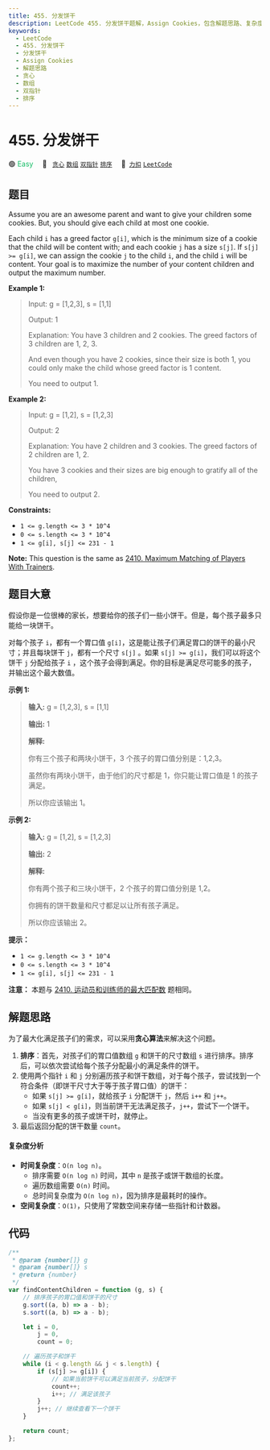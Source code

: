 ```yaml
---
title: 455. 分发饼干
description: LeetCode 455. 分发饼干题解，Assign Cookies，包含解题思路、复杂度分析以及完整的 JavaScript 代码实现。
keywords:
  - LeetCode
  - 455. 分发饼干
  - 分发饼干
  - Assign Cookies
  - 解题思路
  - 贪心
  - 数组
  - 双指针
  - 排序
---
```


# 455. 分发饼干

🟢 <font color=#15bd66>Easy</font>&emsp; 🔖&ensp; [`贪心`](/tag/greedy.md) [`数组`](/tag/array.md) [`双指针`](/tag/two-pointers.md) [`排序`](/tag/sorting.md)&emsp; 🔗&ensp;[`力扣`](https://leetcode.cn/problems/assign-cookies) [`LeetCode`](https://leetcode.com/problems/assign-cookies)

## 题目

Assume you are an awesome parent and want to give your children some cookies.
But, you should give each child at most one cookie.

Each child `i` has a greed factor `g[i]`, which is the minimum size of a
cookie that the child will be content with; and each cookie `j` has a size
`s[j]`. If `s[j] >= g[i]`, we can assign the cookie `j` to the child `i`, and
the child `i` will be content. Your goal is to maximize the number of your
content children and output the maximum number.

**Example 1:**

> Input: g = [1,2,3], s = [1,1]
>
> Output: 1
>
> Explanation: You have 3 children and 2 cookies. The greed factors of 3 children are 1, 2, 3.
>
> And even though you have 2 cookies, since their size is both 1, you could only make the child whose greed factor is 1 content.
>
> You need to output 1.

**Example 2:**

> Input: g = [1,2], s = [1,2,3]
>
> Output: 2
>
> Explanation: You have 2 children and 3 cookies. The greed factors of 2 children are 1, 2.
>
> You have 3 cookies and their sizes are big enough to gratify all of the children,
>
> You need to output 2.

**Constraints:**

- `1 <= g.length <= 3 * 10^4`
- `0 <= s.length <= 3 * 10^4`
- `1 <= g[i], s[j] <= 231 - 1`

**Note:** This question is the same as [2410. Maximum Matching of Players
With Trainers](./2410.md).

## 题目大意

假设你是一位很棒的家长，想要给你的孩子们一些小饼干。但是，每个孩子最多只能给一块饼干。

对每个孩子 `i`，都有一个胃口值 `g[i]`，这是能让孩子们满足胃口的饼干的最小尺寸；并且每块饼干 `j`，都有一个尺寸 `s[j]` 。如果
`s[j] >= g[i]`，我们可以将这个饼干 `j` 分配给孩子 `i` ，这个孩子会得到满足。你的目标是满足尽可能多的孩子，并输出这个最大数值。

**示例 1:**

> **输入:** g = [1,2,3], s = [1,1]
>
> **输出:** 1
>
> **解释:**
>
> 你有三个孩子和两块小饼干，3 个孩子的胃口值分别是：1,2,3。
>
> 虽然你有两块小饼干，由于他们的尺寸都是 1，你只能让胃口值是 1 的孩子满足。
>
> 所以你应该输出 1。

**示例 2:**

> **输入:** g = [1,2], s = [1,2,3]
>
> **输出:** 2
>
> **解释:**
>
> 你有两个孩子和三块小饼干，2 个孩子的胃口值分别是 1,2。
>
> 你拥有的饼干数量和尺寸都足以让所有孩子满足。
>
> 所以你应该输出 2。

**提示：**

- `1 <= g.length <= 3 * 10^4`
- `0 <= s.length <= 3 * 10^4`
- `1 <= g[i], s[j] <= 231 - 1`

**注意：** 本题与 [2410. 运动员和训练师的最大匹配数](./2410.md) 题相同。

## 解题思路

为了最大化满足孩子们的需求，可以采用**贪心算法**来解决这个问题。

1. **排序**：首先，对孩子们的胃口值数组 `g` 和饼干的尺寸数组 `s` 进行排序。排序后，可以依次尝试给每个孩子分配最小的满足条件的饼干。
2. 使用两个指针 `i` 和 `j` 分别遍历孩子和饼干数组，对于每个孩子，尝试找到一个符合条件（即饼干尺寸大于等于孩子胃口值）的饼干：
   - 如果 `s[j] >= g[i]`，就给孩子 `i` 分配饼干 `j`，然后 `i++` 和 `j++`。
   - 如果 `s[j] < g[i]`，则当前饼干无法满足孩子，`j++`，尝试下一个饼干。
   - 当没有更多的孩子或饼干时，就停止。
3. 最后返回分配的饼干数量 `count`。

#### 复杂度分析

- **时间复杂度**：`O(n log n)`。
  - 排序需要 `O(n log n)` 时间，其中 `n` 是孩子或饼干数组的长度。
  - 遍历数组需要 `O(n)` 时间。
  - 总时间复杂度为 `O(n log n)`，因为排序是最耗时的操作。
- **空间复杂度**：`O(1)`，只使用了常数空间来存储一些指针和计数器。

## 代码

```javascript
/**
 * @param {number[]} g
 * @param {number[]} s
 * @return {number}
 */
var findContentChildren = function (g, s) {
	// 排序孩子的胃口值和饼干的尺寸
	g.sort((a, b) => a - b);
	s.sort((a, b) => a - b);

	let i = 0,
		j = 0,
		count = 0;

	// 遍历孩子和饼干
	while (i < g.length && j < s.length) {
		if (s[j] >= g[i]) {
			// 如果当前饼干可以满足当前孩子，分配饼干
			count++;
			i++; // 满足该孩子
		}
		j++; // 继续查看下一个饼干
	}

	return count;
};
```
